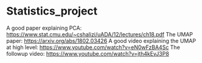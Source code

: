 # Statistics_project

A good paper explaining PCA: https://www.stat.cmu.edu/~cshalizi/uADA/12/lectures/ch18.pdf
The UMAP paper: https://arxiv.org/abs/1802.03426
A good video explaining the UMAP at high level: https://www.youtube.com/watch?v=eN0wFzBA4Sc
The followup video: https://www.youtube.com/watch?v=jth4kEvJ3P8